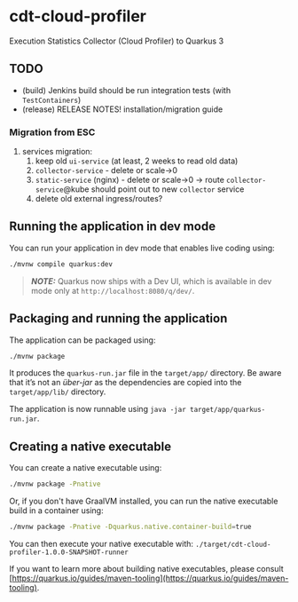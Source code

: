# cdt-cloud-profiler

Execution Statistics Collector (Cloud Profiler) to Quarkus 3

## TODO

- (build) Jenkins build should be run integration tests (with `TestContainers`)
- (release) RELEASE NOTES! installation/migration guide

### Migration from ESC

1. services migration:
   1. keep old `ui-service` (at least, 2 weeks to read old data)
   2. `collector-service` - delete or scale->0
   3. `static-service` (nginx) - delete or scale->0
      -> route `collector-service`@kube should point out to new `collector` service
   4. delete old external ingress/routes?

## Running the application in dev mode

You can run your application in dev mode that enables live coding using:

```bash
./mvnw compile quarkus:dev
```

> **_NOTE:_**  Quarkus now ships with a Dev UI, which is available in dev mode only at `http://localhost:8080/q/dev/`.

## Packaging and running the application

The application can be packaged using:

```bash
./mvnw package
```

It produces the `quarkus-run.jar` file in the `target/app/` directory.
Be aware that it’s not an _über-jar_ as the dependencies are copied into the `target/app/lib/` directory.

The application is now runnable using `java -jar target/app/quarkus-run.jar`.

## Creating a native executable

You can create a native executable using:

```bash
./mvnw package -Pnative
```

Or, if you don't have GraalVM installed, you can run the native executable build in a container using:

```bash
./mvnw package -Pnative -Dquarkus.native.container-build=true
```

You can then execute your native executable with: `./target/cdt-cloud-profiler-1.0.0-SNAPSHOT-runner`

If you want to learn more about building native executables, please consult
[https://quarkus.io/guides/maven-tooling](https://quarkus.io/guides/maven-tooling).
